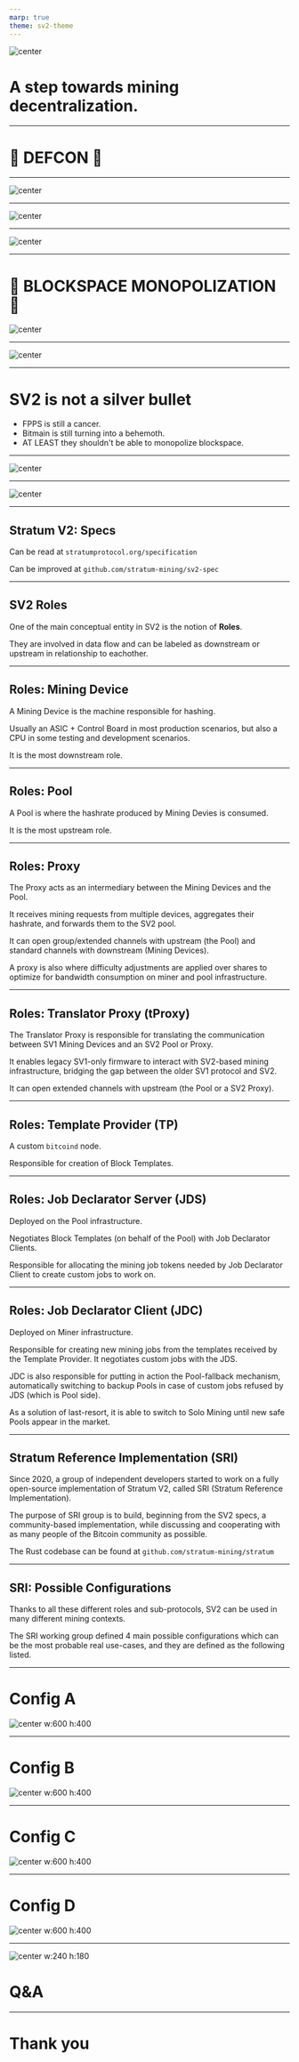 ```yaml
---
marp: true
theme: sv2-theme
---
```


![center](../img/sv2-logo.png)

# A step towards mining decentralization.

---

# 🚨 DEFCON 🚨

---

![center](../img/0xb10c.png)

---

![center](../img/fpps-pharaoh.png)

---

![center](../img/fpps-pharaoh-TEMPLATES.png)

---

# 🚨 BLOCKSPACE MONOPOLIZATION 🚨

![center](../img/frog.jpeg)

---

![center](../img/sv2-logo.png)

---

# SV2 is not a silver bullet

- FPPS is still a cancer.
- Bitmain is still turning into a behemoth.
- AT LEAST they shouldn't be able to monopolize blockspace.

---

![center](../img/softwar.png)

---

![center](../img/history.png)

---

## Stratum V2: Specs

Can be read at `stratumprotocol.org/specification`

Can be improved at `github.com/stratum-mining/sv2-spec`

---

## SV2 Roles

One of the main conceptual entity in SV2 is the notion of **Roles**.

They are involved in data flow and can be labeled as downstream or upstream in relationship to eachother.

---

## Roles: Mining Device

A Mining Device is the machine responsible for hashing.

Usually an ASIC + Control Board in most production scenarios, but also a CPU in some testing and development scenarios.

It is the most downstream role.

---

## Roles: Pool

A Pool is where the hashrate produced by Mining Devies is consumed.

It is the most upstream role.

---

## Roles: Proxy

The Proxy acts as an intermediary between the Mining Devices and the Pool.

It receives mining requests from multiple devices, aggregates their hashrate, and forwards them to the SV2 pool.

It can open group/extended channels with upstream (the Pool) and standard channels with downstream (Mining Devices).

A proxy is also where difficulty adjustments are applied over shares to optimize for bandwidth consumption on miner and pool infrastructure.

---

## Roles: Translator Proxy (tProxy)

The Translator Proxy is responsible for translating the communication between SV1 Mining Devices and an SV2 Pool or Proxy.

It enables legacy SV1-only firmware to interact with SV2-based mining infrastructure, bridging the gap between the older SV1 protocol and SV2.

It can open extended channels with upstream (the Pool or a SV2 Proxy).

---

## Roles: Template Provider (TP)

A custom `bitcoind` node.

Responsible for creation of Block Templates.

---

## Roles: Job Declarator Server (JDS)

Deployed on the Pool infrastructure.

Negotiates Block Templates (on behalf of the Pool) with Job Declarator Clients.

Responsible for allocating the mining job tokens needed by Job Declarator Client to create custom jobs to work on.

---

## Roles: Job Declarator Client (JDC)

Deployed on Miner infrastructure.

Responsible for creating new mining jobs from the templates received by the Template Provider. It negotiates custom jobs with the JDS.

JDC is also responsible for putting in action the Pool-fallback mechanism, automatically switching to backup Pools in case of custom jobs refused by JDS (which is Pool side).

As a solution of last-resort, it is able to switch to Solo Mining until new safe Pools appear in the market.

---

## Stratum Reference Implementation (SRI)

Since 2020, a group of independent developers started to work on a fully open-source implementation of Stratum V2, called SRI (Stratum Reference Implementation).

The purpose of SRI group is to build, beginning from the SV2 specs, a community-based implementation, while discussing and cooperating with as many people of the Bitcoin community as possible.

The Rust codebase can be found at `github.com/stratum-mining/stratum`

---

## SRI: Possible Configurations

Thanks to all these different roles and sub-protocols, SV2 can be used in many different mining contexts.

The SRI working group defined 4 main possible configurations which can be the most probable real use-cases, and they are defined as the following listed.

---

# Config A

![center w:600 h:400](../img/sri-config-a.png)

---

# Config B

![center w:600 h:400](../img/sri-config-b.png)

---

# Config C

![center w:600 h:400](../img/sri-config-c.png)

---

# Config D

![center w:600 h:400](../img/sri-config-d.png)

---

![center w:240 h:180](../img/sv2-logo.png)
<br>
# Q&A

---

# Thank you
